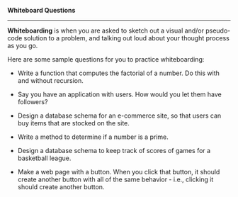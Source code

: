 **Whiteboard Questions**

-------------------------

**Whiteboarding** is when you are asked to sketch out a visual and/or pseudo-code solution to a problem, and talking out loud about your thought process as you go.

Here are some sample questions for you to practice whiteboarding:

- Write a function that computes the factorial of a number. Do this with and without recursion.

- Say you have an application with users. How would you let them have followers?

- Design a database schema for an e-commerce site, so that users can buy items that are stocked on the site.

- Write a method to determine if a number is a prime.

- Design a database schema to keep track of scores of games for a basketball league.

- Make a web page with a button. When you click that button, it should create another button with all of the same behavior - i.e., clicking it should create another button.
